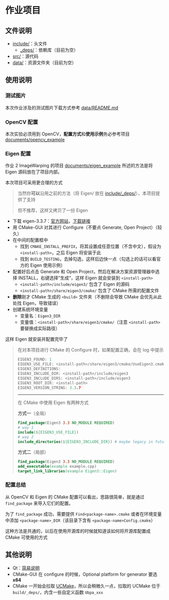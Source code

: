 # 作业项目

## 文件说明

- [include/](inculde/)：头文件
  - [_deps/](_deps/)：依赖库（目前为空）
- [src/](src/)：源代码
- [data/](data/)：资源文件夹（目前为空）

## 使用说明

### 测试图片

本次作业涉及的测试图片下载方式参考 [data/README.md](data/README.md) 

### OpenCV 配置

本次实验必须用到 OpenCV，**配置方式**和**使用示例**务必参考项目 [documents/opencv_example](../documents/opencv_example) 

### Eigen 配置

作业 2 ImageWarping 的项目 [documents/eigen_example](../../2_ImageWarping/documents/eigen_example) 所述的方法是将 Eigen 源码放在了项目内部。

本次项目可采用更合理的方式

> 当然你**可以**沿用之前的方法（将 Eigen/ 放在 [include/_deps/](include/_deps/)），本项目提供了支持
>
> 但不推荐，这样又拷贝了一份 Eigen

- 下载 eigen-3.3.7：[官方网站](http://eigen.tuxfamily.org/)，[下载链接](https://gitlab.com/libeigen/eigen/-/archive/3.3.7/eigen-3.3.7.zip) 
- 用 CMake-GUI 对其进行 Configure（不要点 Generate, Open Project）（较久）
- 在中间的配置框中
  - 找到 `CMAKE_INSTALL_PREFIX`，将其设置成任意位置（不含中文），假设为 `<install-path>`，之后 Eigen 将安装于此
  - 找到 `BUILD_TESTING`，去掉勾选，这样后边快一点（勾选上的话可以看官方的 Eigen 使用示例）
- 配置好后点击 Generate 和 Open Project，然后在解决方案资源管理器中选择 INSTALL，右键选择”生成“，这样 Eigen 就会安装到 `<install-path>` 
  - `<install-path>/include/eigen3/` 包含了 Eigen 的源码
  - `<install-path>/share/eigen3/cmake/` 包含了 CMake 所需的配置文件
- **删除**刚才 CMake 生成的 `<build>` 文件夹（不删除会导致 CMake 会优先从此处找 Eigen，导致错误）
- 创建系统环境变量
  - 变量名：`Eigen3_DIR` 
  - 变量值：`<install-path>/share/eigen3/cmake/`（注意 `<install-path>` 要替换成实际路径）

这样 Eigen 就安装并配置完毕了

> 在对本项目进行 CMake 的 Configure 时，如果配置正确，会在 log 中提示
>
> ```c++
> EIGEN3_FOUND: 1
> EIGEN3_USE_FILE: <install-path>/share/eigen3/cmake/UseEigen3.cmake
> EIGEN3_DEFINITIONS: 
> EIGEN3_INCLUDE_DIR: <install-path>/include/eigen3
> EIGEN3_INCLUDE_DIRS: <install-path>/include/eigen3
> EIGEN3_ROOT_DIR: <install-path>
> EIGEN3_VERSION_STRING: 3.3.7
> ```
>
> ---
>
> 在 CMake 中使用 Eigen 有两种方式
>
> **方式一**（全局）
>
> ```cmake
> find_package(Eigen3 3.3 NO_MODULE REQUIRED)
> # way 1
> include(${EIGEN3_USE_FILE})
> # way 2
> include_directories(${EIGEN3_INCLUDE_DIR}) # maybe legacy in future
> ```
>
> **方式二**（局部）
>
> ```cmake
> find_package(Eigen3 3.3 NO_MODULE REQUIRED)
> add_executable(example example.cpp)
> target_link_libraries(example Eigen3::Eigen)
> ```

### 配置总结

从 OpenCV 和 Eigen 的 CMake 配置可以看出，思路很简单，就是通过 `find_package` 来导入它们的配置。

为了 `find_package` 成功，需要提供 `Find<package-name>.cmake` 或者在环境变量中添加 `<package-name>_DIR`（该目录下含有 `<package-name>Config.cmake`）

这种方法是共通的，以后在使用开源库的时候就知道该如何将开源库配置成 CMake 可使用的方式

## 其他说明

- Qt：[简易说明](../../../Softwares/Qt.md) 
- CMake-GUI 在 configure 的时候，Optional platform for generator 要选 **x64** 
- CMake 一开始会拉取 [UCMake](https://github.com/Ubpa/UCMake)，所以会稍微久一点，拉取的 UCMake 位于 `build/_deps/`，内含一些自定义函数 `Ubpa_xxx` 


